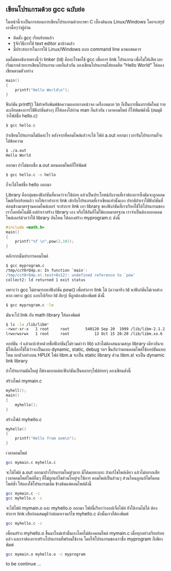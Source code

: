 ## เขียนโปรแกรมด้วย gcc ฉบับย่อ

ในหน้านี้จะเป็นการสอนการเขียนโปรแกรมด้วยภาษา C 
เบื้องต้นบน Linux/Windows โดยจะสรุปเอาดื้อๆว่าผู้อ่าน
- ติดตั้ง gcc เรียบร้อยแล้ว 
- รู้จักวิธีการใช้ text editor มาบ้างแล้ว
- มีประสบการในการใช้ Linux/Windows แบบ command line มาพอสมควร

ผมไม่ขออธิบายตรงนี้ว่า linker (ld) คืออะไรขอใช้ gcc เพื่อการ link โปรแกรม 
เพื่อไม่ให้เสียเวลา เริ่มแรกด้วยการเขียนโปรแกรม เลยก็แล้วกัน 
ลองเขียนโปรแกรมใส่ยอดฮิต "Hello World" ให้ลองเขียนตามตัวอย่าง
``` c
main()
{
	printf("Hello World\n");
}
```
ฟังก์ชัน printf() ใช้สำหรับพิมพ์ข้อความออกทางหน้าจอ เครื่องหมาย \n 
ก็เป็นการขึ้นบรรทัดใหม่ รายละเอียดของการใช้ฟังก์ชันต่างๆ ก็ให้ลองไปอ่าน 
man ก็แล้วกัน เวลาคอมไพล์ ก็ให้พิมพ์ดังนี้ (สมมุติว่าไฟล์ชื่อ hello.c)
``` sh
$ gcc hello.c
```
ถ้าเขียนโปรแกรมไม่ผิดอะไร หลังจากที่คอมไพล์แล้วจะได้ ไฟล์ a.out 
ออกมา เวลารันโปรแกรมก็จะได้ข้อความ
``` sh
$ ./a.out
Hello World
```
ออกมา ถ้าไม่ชอบชื่อ a.out ตอนคอมไพล์ก็ให้พิมพ์
``` sh
$ gcc hello.c -o hello
```
ก็จะได้ไพล์ชื่อ hello ออกมา

Library คือกลุ่มของฟังก์ชันที่คาดว่าจะใช้บ่อย 
แล้วเป็นประโยชน์กับงานที่เราต้องการซึ่งมันจะถูกคอมไพล์เรียบร้อยแล้ว 
รอให้เราทำการ link เข้ากับโปรแกรมที่เราเขียนเท่านั้นเอง 
ปรกติถ้าเราใช้ฟังก์ชันที่ค่อนข้างมาตรฐานคอมไพล์เลอร์ จะทำการ link 
เอา library ของฟังก์ชันที่เราเรียกใช้ให้โปรแกรมของเราโดยอัตโนมัติ 
แต่ถ้าเราสร้าง library เอง หรือใช้อันที่ไม่ใช้แบบมาตรฐาน 
เราจำเป็นต้องบอกคอมไพล์เลอร์ด้วยว่าใช้ library อันไหน ให้ลองสร้าง 
myprogram.c ดังนี้
``` c
#include <math.h>
main()
{
	printf("%f \n",pow(2,10));
} 
```

หลังจากนั้นทำการคอมไพล์
``` sh
$ gcc myprogram.c
/tmp/ccY0rQ4p.o: In function `main':
/tmp/ccY0rQ4p.o(.text+0x12): undefined reference to `pow'
collect2: ld returned 1 exit status 
```
เพราะว่า gcc ไม่สามารถหาฟังก์ชัน pow() เพื่อทำการ link ได้ 
(ความจริง ld หาฟังก์ชันไม่เจอต่างหาก เพราะ gcc แอบไปเรียก ld ลับๆ) 
ที่ถูกต้องต้องพิมพ์ ดังนี้
``` sh
$ gcc myprogram.c -lm
```
มันจะไป link กับ math library ให้ลองพิมพ์
``` sh
$ ls -la /lib/libm*
-rwxr-xr-x   1 root     root       540120 Sep 20  1999 /lib/libm-2.1.2.so
lrwxrwxrwx   1 root     root           13 Oct 15 20:20 /lib/libm.so.6 -> libm-2.1.2.so
```
ออปชัน -l แล้วแปะท้ายด้วยชื่อฟังก์ชัน(ไม่รวมคำว่า lib) 
แล้วไม่ต้องสนนามสกุล library เดียวกันจะมีให้เลือกใช้ได้ว่าจะเป็นแบบ 
dynamic, static, debug ฯลฯ ขึ้นกับว่าตอนคอมไพล์ใช้ออปชันแบบไหน 
ยกตัวอย่างบน HPUX ไฟล์ libm.a จะเป็น static library ส่วน libm.sl 
จะเป็น dynamic link library

ถ้าโปรแกรมมันใหญ่ ก็ต้องแยกแต่ละฟังก์ชันเป็นหลายๆไฟล์ย่อยๆ 
ลองเขียนดังนี้

สร้างไพล์ mymain.c
``` c
myhell();
main()
{
	myhello();
}
```
สร้างไฟล์ myhello.c
```c
myhello()
{
	printf("Hello from oom\n");
}
```
เวลาคอมไพล์
``` sh
gcc mymain.c myhello.c
```
จะได้ไฟล์ a.out ออกมาถ้าโปรแกรมใหญ่ๆมาก มีโค้ดเยอะแยะ ถ้าแก้ไขไพล์เดียว 
แล้วไม่อยากเสียเวลาคอมไพล์ไพล์อื่นๆ ที่ไม่ถูกแก้ไขส่วนใหญ่จะใช้การ
คอมไพล์เป็นส่วนๆ ส่วนไหนถูกแก้ไขก็คอมไพล์ซ้ำ ให้ลองใช้โปรแกรมเดิม
ข้างต้นแต่คอมไพล์ดังนี้
``` sh
gcc mymain.c -c
gcc myhello.c -c
```
จะได้ไฟล์ mymain.o และ myhello.o ออกมา ไฟล์นี้เรียกว่าออปเจ็กไฟล์
ยังใช้งานไม่ได้ ต้องทำการ link เสียก่อนสมมุติว่าต่อมาเราแก้ไข myhello.c 
ดังนั้นเราก็ต้องพิมพ์
``` sh
gcc myhello.c -c
```
เพื่อนสร้าง myhello.o ขึ้นมาใหม่เท่านั้นเองโดยไม่ต้องคอมไพล์  mymain.c 
เมื่อทุกอย่างเรียบร้อยแล้ว และเราต้องการสร้างโปรแกรมที่พร้อมใช้งาน 
โดยให้โปรแกรมของเราชื่อ myprogram ก็เพียง พิมพ์
``` sh  
gcc mymain.o myhello.o -c myprogram
```

to be continue ...
